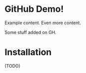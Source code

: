 # GitHub Demo!

Example content. Even more content.

Some stuff added on GH.

# Installation

(TODO)
